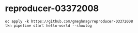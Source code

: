 # reproducer-03372008
```
oc apply -k https://github.com/gmeghnag/reproducer-03372008
tkn pipeline start hello-world --showlog
```